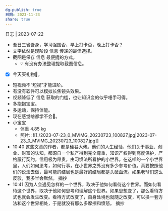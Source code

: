 ```yaml
---
dg-publish: true
日期: 2023-11-23
share: true
---
```

日志 | 2023-07-22  
- 吾日三省吾身，学习强国否，早上打卡否，晚上打卡否？   
- 文字依然是现阶段 信息 传递的最佳选择。  
- 截图是保存 信息 最便捷的方式。  
	- 💡 有没有办法整理提取截图信息。  
- [x] 今天买礼物🎁。  
- 短视频不“短视”才能进阶。  
- 有没有软件可以模拟长焦镜头效果。  
- 视频降低了 信息 获取的门槛，也让知识变的似乎唾手可得。   
- 多抱抱宝宝。   
- 多运动，保持体能。   
- 现在感觉啥都学不会🤣。   
- 小宝宝  
	- 体重 4.85 kg  
	- 照片:: ![[./2023-07-23_0_MVIMG_20230723_100827.jpg|2023-07-23_0_MVIMG_20230723_100827.jpg]]  
- 10:40 这些文章的作者，都是硅谷大佬。他们的人生经验，他们关于事业、创业、财富的认知，都源自一个私产得到完全尊重，知识产权得到高度保护，严格履行契约，信用极为昂贵，由习惯法所看护的小世界。在这样的一个小世界里，人们如何思考，如何行事，在小世界之外没有多少参考价值。真要按照他们的说法去做，最可能的结局也是最好的结局都是头破血流。如果老爷们这么反驳，我多半会默然。 摘抄  
- 10:41 因为人会遇见怎样的一个世界，取决于他如何看待这个世界。而如何看待这个世界，取决于他如何思考和理解这个世界。如果思想变了，那么看待方式也就会发生改变。看待方式改变了，自身处境也就随之改变，可以换一套方法和这个世界相处，于是就没有那么多摩擦和愤怒。 摘抄  
